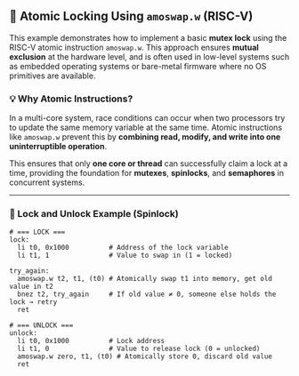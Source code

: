 ## 🧵 Atomic Locking Using `amoswap.w` (RISC-V)

This example demonstrates how to implement a basic **mutex lock** using the RISC-V atomic instruction `amoswap.w`. This approach ensures **mutual exclusion** at the hardware level, and is often used in low-level systems such as embedded operating systems or bare-metal firmware where no OS primitives are available.

### 💡 Why Atomic Instructions?

In a multi-core system, race conditions can occur when two processors try to update the same memory variable at the same time. Atomic instructions like `amoswap.w` prevent this by **combining read, modify, and write into one uninterruptible operation**.

This ensures that only **one core or thread** can successfully claim a lock at a time, providing the foundation for **mutexes**, **spinlocks**, and **semaphores** in concurrent systems.

---

### 🔐 Lock and Unlock Example (Spinlock)

```assembly
# === LOCK ===
lock:
  li t0, 0x1000          # Address of the lock variable
  li t1, 1               # Value to swap in (1 = locked)

try_again:
  amoswap.w t2, t1, (t0) # Atomically swap t1 into memory, get old value in t2
  bnez t2, try_again     # If old value ≠ 0, someone else holds the lock → retry
  ret

# === UNLOCK ===
unlock:
  li t0, 0x1000          # Lock address
  li t1, 0               # Value to release lock (0 = unlocked)
  amoswap.w zero, t1, (t0) # Atomically store 0, discard old value
  ret
